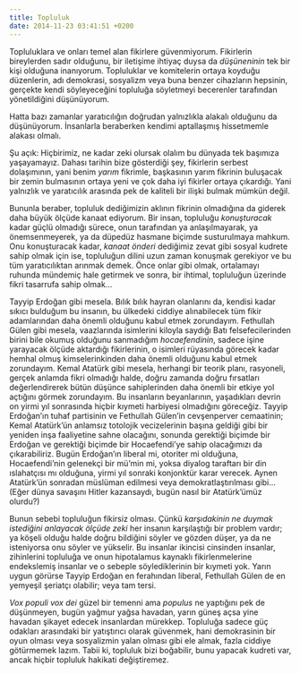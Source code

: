 ```yaml
---
title: Topluluk
date: 2014-11-23 03:41:51 +0200
---
```


Topluluklara ve onları temel alan fikirlere güvenmiyorum. Fikirlerin
bireylerden sadır olduğunu, bir iletişime ihtiyaç duysa da *düşüneninin*
tek bir kişi olduğuna inanıyorum. Topluluklar ve komitelerin ortaya
koyduğu düzenlerin, adı demokrasi, sosyalizm veya buna benzer cihazların
hepsinin, gerçekte kendi söyleyeceğini topluluğa söyletmeyi becerenler
tarafından yönetildiğini düşünüyorum.

Hatta bazı zamanlar yaratıcılığın doğrudan yalnızlıkla alakalı olduğunu
da düşünüyorum. İnsanlarla beraberken kendimi aptallaşmış hissetmemle
alakası olmalı.

Şu açık: Hiçbirimiz, ne kadar zeki olursak olalım bu dünyada tek
başımıza yaşayamayız. Dahası tarihin bize gösterdiği şey, fikirlerin
serbest dolaşımının, yani benim *yarım* fikrimle, başkasının yarım
fikrinin buluşacak bir zemin bulmasının ortaya yeni ve çok daha iyi
fikirler ortaya çıkardığı. Yani yalnızlık ve yaratıcılık arasında pek de
kaliteli bir ilişki bulmak mümkün değil.

Bununla beraber, topluluk dediğimizin aklının fikrinin olmadığına da
giderek daha büyük ölçüde kanaat ediyorum. Bir insan, topluluğu
*konuşturacak* kadar güçlü olmadığı sürece, onun tarafından ya
anlaşılmayarak, ya önemsenmeyerek, ya da düpedüz hasmane biçimde
susturulmaya mahkum. Onu konuşturacak kadar, *kanaat önderi* dediğimiz
zevat gibi sosyal kudrete sahip olmak için ise, topluluğun dilini uzun
zaman konuşmak gerekiyor ve bu tüm yaratıcılıktan arınmak demek. Önce
onlar gibi olmak, ortalamayı ruhunda mündemiç hale getirmek ve sonra,
bir ihtimal, topluluğun üzerinde fikri tasarrufa sahip olmak…

Tayyip Erdoğan gibi mesela. Bılık bılık hayran olanlarını da, kendisi
kadar sıkıcı bulduğum bu insanın, bu ülkedeki ciddiye alınabilecek tüm
fikir adamlarından daha önemli olduğunu kabul etmek zorundayım.
Fethullah Gülen gibi mesela, vaazlarında isimlerini kiloyla saydığı Batı
felsefecilerinden birini bile okumuş olduğunu sanmadığım
*hocaefendinin*, sadece işine yarayacak ölçüde aktardığı fikirlerinin, o
isimleri rüyasında görecek kadar hemhal olmuş kimselerinkinden daha
önemli olduğunu kabul etmek zorundayım. Kemal Atatürk gibi mesela,
herhangi bir teorik planı, rasyoneli, gerçek anlamda fikri olmadığı
halde, doğru zamanda doğru fırsatları değerlendirerek bütün düşünce
sahiplerinden daha önemli bir etkiye yol açtığını görmek zorundayım. Bu
insanların beyanlarının, yaşadıkları devrin on yirmi yıl sonrasında
hiçbir kıymeti harbiyesi olmadığını göreceğiz. Tayyip Erdoğan’ın tuhaf
partisinin ve Fethullah Gülen’in cevşenperver cemaatinin; Kemal
Atatürk’ün anlamsız totolojik vecizelerinin başına geldiği gibi bir
yeniden inşa faaliyetine sahne olacağını, sonunda gerektiği biçimde bir
Erdoğan ve gerektiği biçimde bir Hocaefendi’ye sahip olacağımızı da
çıkarabiliriz. Bugün Erdoğan’ın liberal mi, otoriter mi olduğuna,
Hocaefendi’nin gelenekçi bir mü’min mi, yoksa diyalog taraftarı bir din
ıslahatçısı mı olduğuna, yirmi yıl sonraki konjonktür karar verecek.
Aynen Atatürk’ün sonradan müslüman edilmesi veya demokratlaştırılması
gibi…(Eğer dünya savaşını Hitler kazansaydı, bugün nasıl bir
Atatürk’ümüz olurdu?)

Bunun sebebi topluluğun fikirsiz olması. Çünkü *karşıdakinin ne duymak
istediğini anlayacak ölçüde zeki* her insanın karşılaştığı bir problem
vardır; ya köşeli olduğu halde doğru bildiğini söyler ve gözden düşer,
ya da ne isteniyorsa onu söyler ve yükselir. Bu insanlar ikincisi
cinsinden insanlar, zihinlerini topluluğa ve onun hipotalamus kaynaklı
fikirlenmelerine endekslemiş insanlar ve o sebeple söylediklerinin bir
kıymeti yok. Yarın uygun görürse Tayyip Erdoğan en ferahından liberal,
Fethullah Gülen de en yemyeşil şeriatçı olabilir; veya tam tersi.

*Vox populi vox dei* güzel bir temenni ama *populus* ne yaptığını pek de
düşünmeyen, bugün yağmur yağsa havadan, yarın güneş açsa yine havadan
şikayet edecek insanlardan mürekkep. Topluluğa sadece güç odakları
arasındaki bir yatıştırıcı olarak güvenmek, hani demokrasinin bir oyun
olması veya sosyalizmin yalan olması gibi ele almak, fazla ciddiye
götürmemek lazım. Tabii ki, topluluk bizi boğabilir, bunu yapacak kudreti
var, ancak hiçbir topluluk hakikati değiştiremez.
